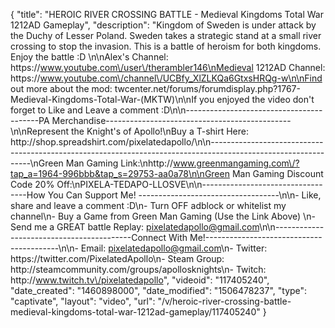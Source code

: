 {
    "title": "HEROIC RIVER CROSSING BATTLE - Medieval Kingdoms Total War 1212AD Gameplay",
    "description": "Kingdom of Sweden is under attack by the Duchy of Lesser Poland.  Sweden takes a strategic stand at a small river crossing to stop the invasion.  This is a battle of heroism for both kingdoms.  Enjoy the battle :D \n\nAlex's Channel: https:\/\/www.youtube.com\/user\/therambler146\nMedieval 1212AD Channel: https:\/\/www.youtube.com\/channel\/UCBfy_XlZLKQa6GtxsHRQg-w\n\nFind out more about the mod: twcenter.net\/forums\/forumdisplay.php?1767-Medieval-Kingdoms-Total-War-(MKTW)\n\nIf you enjoyed the video don't forget to Like and Leave a comment :D\n\n-----------------------------------------PA Merchandise----------------------------------------------\n\nRepresent the Knight's of Apollo!\nBuy a T-shirt Here: http:\/\/shop.spreadshirt.com\/pixelatedapollo\/\n\n---------------------------------------------------------------------------------------------------------------\nGreen Man Gaming Link:\nhttp:\/\/www.greenmangaming.com\/?tap_a=1964-996bbb&tap_s=29753-aa0a78\n\nGreen Man Gaming Discount Code 20% Off:\nPIXELA-TEDAPO-LLOSVE\n\n----------------------------------How You Can Support Me! -----------------------------------\n\n- Like, share and leave a comment :D\n- Turn OFF adblock or whitelist my channel\n- Buy a Game from Green Man Gaming (Use the Link Above) \n- Send me a GREAT battle Replay: pixelatedapollo@gmail.com\n\n------------------------------------------Connect With Me!-----------------------------------------\n\n- Email: pixelatedapollo@gmail.com\n- Twitter: https:\/\/twitter.com\/PixelatedApollo\n- Steam Group:  http:\/\/steamcommunity.com\/groups\/apollosknights\n- Twitch: http:\/\/www.twitch.tv\/pixelatedapollo",
    "videoid": "117405240",
    "date_created": "1460898000",
    "date_modified": "1506478237",
    "type": "captivate",
    "layout": "video",
    "url": "\/v\/heroic-river-crossing-battle-medieval-kingdoms-total-war-1212ad-gameplay\/117405240"
}